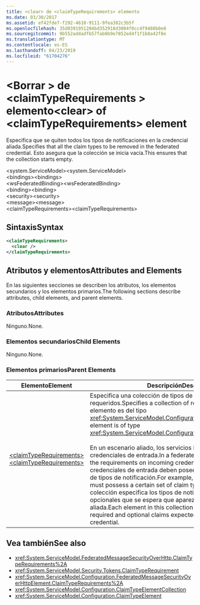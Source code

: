 ```yaml
---
title: <clear> de <claimTypeRequirements> elemento
ms.date: 03/30/2017
ms.assetid: ef42fde7-f292-4610-9111-9fea382c3b5f
ms.openlocfilehash: 35d0391951204bd352918d3004f0cc4f9480b0e8
ms.sourcegitcommit: 9b552addadfb57fab0b9e7852ed4f1f1b8a42f8e
ms.translationtype: MT
ms.contentlocale: es-ES
ms.lasthandoff: 04/23/2019
ms.locfileid: "61704276"
---
```

# <a name="clear-of-claimtyperequirements-element"></a><span data-ttu-id="63e41-102">\<Borrar > de \<claimTypeRequirements > elemento</span><span class="sxs-lookup"><span data-stu-id="63e41-102">\<clear> of \<claimTypeRequirements> element</span></span>
<span data-ttu-id="63e41-103">Especifica que se quiten todos los tipos de notificaciones en la credencial aliada.</span><span class="sxs-lookup"><span data-stu-id="63e41-103">Specifies that all the claim types to be removed in the federated credential.</span></span> <span data-ttu-id="63e41-104">Esto asegura que la colección se inicia vacía.</span><span class="sxs-lookup"><span data-stu-id="63e41-104">This ensures that the collection starts empty.</span></span>  
  
 <span data-ttu-id="63e41-105">\<system.ServiceModel></span><span class="sxs-lookup"><span data-stu-id="63e41-105">\<system.ServiceModel></span></span>  
<span data-ttu-id="63e41-106">\<bindings></span><span class="sxs-lookup"><span data-stu-id="63e41-106">\<bindings></span></span>  
<span data-ttu-id="63e41-107">\<wsFederatedBinding></span><span class="sxs-lookup"><span data-stu-id="63e41-107">\<wsFederatedBinding></span></span>  
<span data-ttu-id="63e41-108">\<binding></span><span class="sxs-lookup"><span data-stu-id="63e41-108">\<binding></span></span>  
<span data-ttu-id="63e41-109">\<security></span><span class="sxs-lookup"><span data-stu-id="63e41-109">\<security></span></span>  
<span data-ttu-id="63e41-110">\<message></span><span class="sxs-lookup"><span data-stu-id="63e41-110">\<message></span></span>  
<span data-ttu-id="63e41-111">\<claimTypeRequirements></span><span class="sxs-lookup"><span data-stu-id="63e41-111">\<claimTypeRequirements></span></span>  
  
## <a name="syntax"></a><span data-ttu-id="63e41-112">Sintaxis</span><span class="sxs-lookup"><span data-stu-id="63e41-112">Syntax</span></span>  
  
```xml  
<claimTypeRequirements>
  <clear />
</claimTypeRequirements>
```  
  
## <a name="attributes-and-elements"></a><span data-ttu-id="63e41-113">Atributos y elementos</span><span class="sxs-lookup"><span data-stu-id="63e41-113">Attributes and Elements</span></span>  
 <span data-ttu-id="63e41-114">En las siguientes secciones se describen los atributos, los elementos secundarios y los elementos primarios.</span><span class="sxs-lookup"><span data-stu-id="63e41-114">The following sections describe attributes, child elements, and parent elements.</span></span>  
  
### <a name="attributes"></a><span data-ttu-id="63e41-115">Atributos</span><span class="sxs-lookup"><span data-stu-id="63e41-115">Attributes</span></span>  
 <span data-ttu-id="63e41-116">Ninguno.</span><span class="sxs-lookup"><span data-stu-id="63e41-116">None.</span></span>  
  
### <a name="child-elements"></a><span data-ttu-id="63e41-117">Elementos secundarios</span><span class="sxs-lookup"><span data-stu-id="63e41-117">Child Elements</span></span>  
 <span data-ttu-id="63e41-118">Ninguno.</span><span class="sxs-lookup"><span data-stu-id="63e41-118">None.</span></span>  
  
### <a name="parent-elements"></a><span data-ttu-id="63e41-119">Elementos primarios</span><span class="sxs-lookup"><span data-stu-id="63e41-119">Parent Elements</span></span>  
  
|<span data-ttu-id="63e41-120">Elemento</span><span class="sxs-lookup"><span data-stu-id="63e41-120">Element</span></span>|<span data-ttu-id="63e41-121">Descripción</span><span class="sxs-lookup"><span data-stu-id="63e41-121">Description</span></span>|  
|-------------|-----------------|  
|[<span data-ttu-id="63e41-122">\<claimTypeRequirements></span><span class="sxs-lookup"><span data-stu-id="63e41-122">\<claimTypeRequirements></span></span>](../../../../../docs/framework/configure-apps/file-schema/wcf/claimtyperequirements-for-message.md)|<span data-ttu-id="63e41-123">Especifica una colección de tipos de notificación requeridos.</span><span class="sxs-lookup"><span data-stu-id="63e41-123">Specifies a collection of required claim types.</span></span> <span data-ttu-id="63e41-124">Cada elemento es del tipo <xref:System.ServiceModel.Configuration.ClaimTypeElement>.</span><span class="sxs-lookup"><span data-stu-id="63e41-124">Each element is of type <xref:System.ServiceModel.Configuration.ClaimTypeElement>.</span></span><br /><br /> <span data-ttu-id="63e41-125">En un escenario aliado, los servicios indican los requisitos de las credenciales de entrada.</span><span class="sxs-lookup"><span data-stu-id="63e41-125">In a federated scenario, services state the requirements on incoming credentials.</span></span> <span data-ttu-id="63e41-126">Por ejemplo, las credenciales de entrada deben poseer un determinado conjunto de tipos de notificación.</span><span class="sxs-lookup"><span data-stu-id="63e41-126">For example, the incoming credentials must possess a certain set of claim types.</span></span> <span data-ttu-id="63e41-127">Cada elemento de la colección especifica los tipos de notificaciones necesarias y opcionales que se espera que aparezcan en una credencial aliada.</span><span class="sxs-lookup"><span data-stu-id="63e41-127">Each element in this collection specifies the types of required and optional claims expected to appear in a federated credential.</span></span>|  
  
## <a name="see-also"></a><span data-ttu-id="63e41-128">Vea también</span><span class="sxs-lookup"><span data-stu-id="63e41-128">See also</span></span>

- <xref:System.ServiceModel.FederatedMessageSecurityOverHttp.ClaimTypeRequirements%2A>
- <xref:System.ServiceModel.Security.Tokens.ClaimTypeRequirement>
- <xref:System.ServiceModel.Configuration.FederatedMessageSecurityOverHttpElement.ClaimTypeRequirements%2A>
- <xref:System.ServiceModel.Configuration.ClaimTypeElementCollection>
- <xref:System.ServiceModel.Configuration.ClaimTypeElement>
